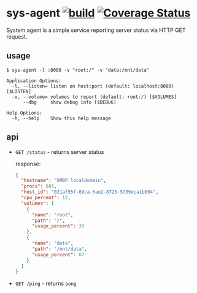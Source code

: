 # sys-agent [![build](https://github.com/umputun/sys-agent/actions/workflows/ci.yml/badge.svg)](https://github.com/umputun/sys-agent/actions/workflows/ci.yml) [![Coverage Status](https://coveralls.io/repos/github/umputun/sys-agent/badge.svg?branch=main)](https://coveralls.io/github/umputun/sys-agent?branch=main) 

System agent is a simple service reporting server status via HTTP GET request.

## usage

`$ sys-agent -l :8080 -v "root:/" -v "data:/mnt/data"`


```
Application Options:
  -l, --listen= listen on host:port (default: localhost:8080) [$LISTEN]
  -v, --volume= volumes to report (default: root:/) [$VOLUMES]
      --dbg     show debug info [$DEBUG]

Help Options:
  -h, --help    Show this help message

```

## api

 - `GET /status` - returns server status

    response:
    ```json
    {
      "hostname": "UMBP.localdomain",
      "procs": 685,
      "host_id": "021af95f-69ca-5ae2-8725-5739eca1b094",
      "cpu_percent": 12,
      "volumes": [
        {
          "name": "root",
          "path": "/",
          "usage_percent": 33
        },
        {
          "name": "data",
          "path": "/mnt/data",
          "usage_percent": 67
        }
      ]
    }
    
    ```
 - `GET /ping` - returns `pong`
